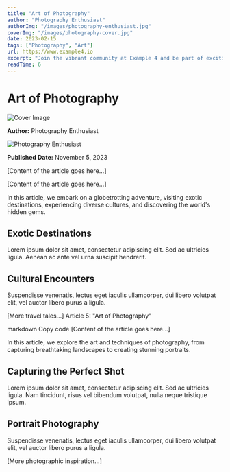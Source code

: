 ```yaml
---
title: "Art of Photography"
author: "Photography Enthusiast"
authorImg: "/images/photography-enthusiast.jpg"
coverImg: "/images/photography-cover.jpg"
date: 2023-02-15
tags: ["Photography", "Art"]
url: https://www.example4.io
excerpt: "Join the vibrant community at Example 4 and be part of exciting events, workshops, and discussions. Connect with like-minded individuals and expand your horizons."
readTime: 6
---
```


# Art of Photography

![Cover Image](coverImg)

**Author:** Photography Enthusiast

![Photography Enthusiast](authorImg)

**Published Date:** November 5, 2023

[Content of the article goes here...]

[Content of the article goes here...]

In this article, we embark on a globetrotting adventure, visiting exotic destinations, experiencing diverse cultures, and discovering the world's hidden gems.

## Exotic Destinations

Lorem ipsum dolor sit amet, consectetur adipiscing elit. Sed ac ultricies ligula. Aenean ac ante vel urna suscipit hendrerit.

## Cultural Encounters

Suspendisse venenatis, lectus eget iaculis ullamcorper, dui libero volutpat elit, vel auctor libero purus a ligula.

[More travel tales...]
Article 5: "Art of Photography"

markdown
Copy code
[Content of the article goes here...]

In this article, we explore the art and techniques of photography, from capturing breathtaking landscapes to creating stunning portraits.

## Capturing the Perfect Shot

Lorem ipsum dolor sit amet, consectetur adipiscing elit. Sed ac ultricies ligula. Nam tincidunt, risus vel bibendum volutpat, nulla neque tristique ipsum.

## Portrait Photography

Suspendisse venenatis, lectus eget iaculis ullamcorper, dui libero volutpat elit, vel auctor libero purus a ligula.

[More photographic inspiration...]